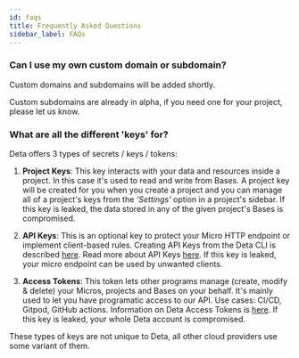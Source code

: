 ```yaml
---
id: faqs
title: Frequently Asked Questions
sidebar_label: FAQs
---
```


### Can I use my own custom domain or subdomain?

Custom domains and subdomains will be added shortly. 

Custom subdomains are already in alpha, if you need one for your project, please let us know.

### What are all the different 'keys' for?

Deta offers 3 types of secrets / keys / tokens:

1. **Project Keys**: This key interacts with your data and resources inside a project. In this case it's used to read and write from Bases. A project key will be created for you when you create a project and you can manage all of a project's keys from the *'Settings'* option in a project's sidebar. If this key is leaked, the data stored in any of the given project's Bases is compromised. 

2. **API Keys**: This is an optional key to protect your Micro HTTP endpoint or implement client-based rules. Creating API Keys from the Deta CLI is described [here](/docs/cli/commands#deta-auth-create-api-key). Read more about API Keys [here](https://en.wikipedia.org/wiki/Application_programming_interface_key). If this key is leaked, your micro endpoint can be used by unwanted clients.

3. **Access Tokens**: This token lets other programs manage (create, modify & delete) your Micros, projects and Bases on your behalf. It's mainly used to let you have programatic access to our API. Use cases: CI/CD, Gitpod, GitHub actions. Information on Deta Access Tokens is [here](/docs/cli/auth#deta-access-tokens). If this key is leaked, your whole Deta account is compromised.

These types of keys are not unique to Deta, all other cloud providers use some variant of them.